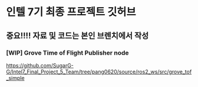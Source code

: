 # 인텔 7기 최종 프로젝트 깃허브 #
## 중요!!!! 자료 및 코드는 본인 브렌치에서 작성 ##

### [WIP] Grove Time of Flight Publisher node
https://github.com/SugarG-G/Intel7_Final_Project_5_Team/tree/pang0620/source/ros2_ws/src/grove_tof_simple
